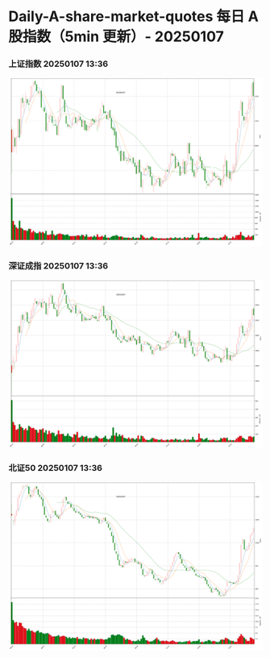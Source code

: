 
# Daily-A-share-market-quotes 每日 A 股指数（5min 更新）- 20250107

### 上证指数 20250107 13:36
![](./fig/2025/1/20250107-sh000001.png)

### 深证成指 20250107 13:36
![](./fig/2025/1/20250107-sz399001.png)

### 北证50 20250107 13:36
![](./fig/2025/1/20250107-bj899050.png)
